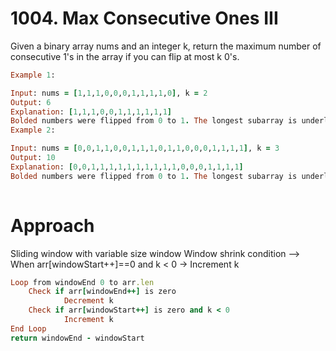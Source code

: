 # 1004. Max Consecutive Ones III

Given a binary array nums and an integer k, return the maximum number of consecutive 1's in the array if you can flip at most k 0's.

```rb
Example 1:

Input: nums = [1,1,1,0,0,0,1,1,1,1,0], k = 2
Output: 6
Explanation: [1,1,1,0,0,1,1,1,1,1,1]
Bolded numbers were flipped from 0 to 1. The longest subarray is underlined.
Example 2:

Input: nums = [0,0,1,1,0,0,1,1,1,0,1,1,0,0,0,1,1,1,1], k = 3
Output: 10
Explanation: [0,0,1,1,1,1,1,1,1,1,1,1,0,0,0,1,1,1,1]
Bolded numbers were flipped from 0 to 1. The longest subarray is underlined.
 
```

# Approach 
Sliding window with variable size window
Window shrink condition --> When arr[windowStart++]==0 and k < 0 -> Increment k

```rb
Loop from windowEnd 0 to arr.len
    Check if arr[windowEnd++] is zero 
            Decrement k
    Check if arr[windowStart++] is zero and k < 0 
            Increment k
End Loop
return windowEnd - windowStart
```
